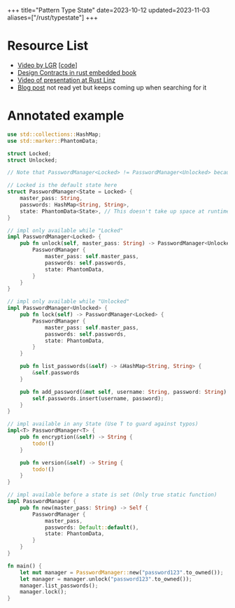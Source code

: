+++
title="Pattern Type State"
date=2023-10-12
updated=2023-11-03
aliases=["/rust/typestate"]
+++

# Resource List

- [Video by LGR](https://youtu.be/_ccDqRTx-JU?si=wh1ay1TnDhtJgz1_&t=28) \[[code](https://github.com/letsgetrusty/generics_and_zero_sized_types/blob/master/src/main.rs)\]
- [Design Contracts in rust embedded book](https://docs.rust-embedded.org/book/static-guarantees/design-contracts.html)
- [Video of presentation at Rust Linz](https://www.youtube.com/watch?v=k8kd22jNcps&t=1382s)
- [Blog post](https://cliffle.com/blog/rust-typestate/) not read yet but keeps coming up when searching for it

# Annotated example

```rust
use std::collections::HashMap;
use std::marker::PhantomData;

struct Locked;
struct Unlocked;

// Note that PasswordManager<Locked> != PasswordManager<Unlocked> because of the state field with doesn't use space at runtime only a compile time check

// Locked is the default state here
struct PasswordManager<State = Locked> {
    master_pass: String,
    passwords: HashMap<String, String>,
    state: PhantomData<State>, // This doesn't take up space at runtime
}

// impl only available while "Locked"
impl PasswordManager<Locked> {
    pub fn unlock(self, master_pass: String) -> PasswordManager<Unlocked> {
        PasswordManager {
            master_pass: self.master_pass,
            passwords: self.passwords,
            state: PhantomData,
        }
    }
}

// impl only available while "Unlocked"
impl PasswordManager<Unlocked> {
    pub fn lock(self) -> PasswordManager<Locked> {
        PasswordManager {
            master_pass: self.master_pass,
            passwords: self.passwords,
            state: PhantomData,
        }
    }

    pub fn list_passwords(&self) -> &HashMap<String, String> {
        &self.passwords
    }

    pub fn add_password(&mut self, username: String, password: String) {
        self.passwords.insert(username, password);
    }
}

// impl available in any State (Use T to guard against typos)
impl<T> PasswordManager<T> {
    pub fn encryption(&self) -> String {
        todo!()
    }

    pub fn version(&self) -> String {
        todo!()
    }
}

// impl available before a state is set (Only true static function)
impl PasswordManager {
    pub fn new(master_pass: String) -> Self {
        PasswordManager {
            master_pass,
            passwords: Default::default(),
            state: PhantomData,
        }
    }
}

fn main() {
    let mut manager = PasswordManager::new("password123".to_owned());
    let manager = manager.unlock("password123".to_owned());
    manager.list_passwords();
    manager.lock();
}
```
